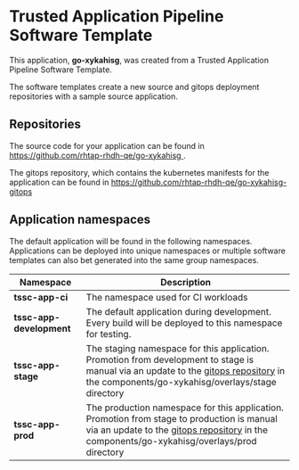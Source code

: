 # Trusted Application Pipeline Software Template

This application, **go-xykahisg**, was created from a Trusted Application Pipeline Software Template.

The software templates create a new source and gitops deployment repositories with a sample source application. 

## Repositories

The source code for your application can be found in [https://github.com/rhtap-rhdh-qe/go-xykahisg ](https://github.com/rhtap-rhdh-qe/go-xykahisg ).
 
The gitops repository, which contains the kubernetes manifests for the application can be found in 
[https://github.com/rhtap-rhdh-qe/go-xykahisg-gitops ](https://github.com/rhtap-rhdh-qe/go-xykahisg-gitops ) 

## Application namespaces 

The default application will be found in the following namespaces. Applications can be deployed into unique namespaces or multiple software templates can also bet generated into the same group namespaces.  

|  Namespace   |  Description   |  
| -------- | -------- |
| **tssc-app-ci** | The namespace used for CI workloads |
| **tssc-app-development** | The default application during development. Every build will be deployed to this namespace for testing. |
| **tssc-app-stage** | The staging namespace for this application. Promotion from development to stage is manual via an update to the [gitops repository](https://github.com/rhtap-rhdh-qe/go-xykahisg-gitops ) in the components/go-xykahisg/overlays/stage directory |
| **tssc-app-prod** | The production namespace for this application. Promotion from stage to production is manual via an update to the [gitops repository](https://github.com/rhtap-rhdh-qe/go-xykahisg-gitops ) in the components/go-xykahisg/overlays/prod directory |